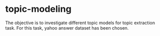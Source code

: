 # topic-modeling
The objective is to investigate different topic models for topic extraction task. For this task, yahoo answer dataset has been chosen.
